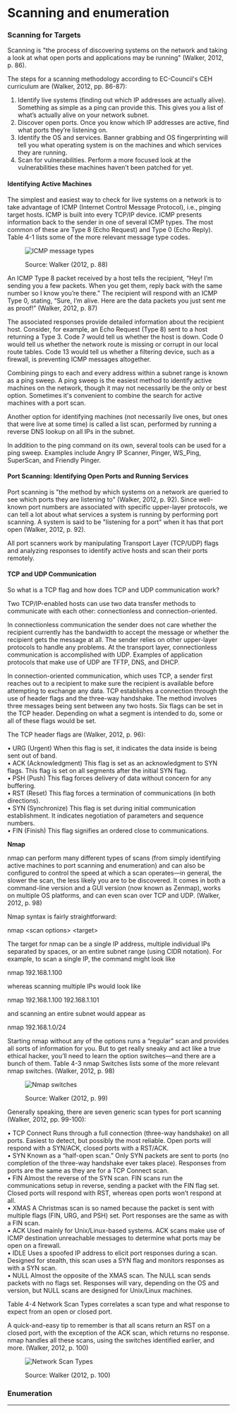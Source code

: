 # Scanning and enumeration

### Scanning for Targets

Scanning is "the process of discovering systems on the network and taking a look at what open ports and applications may be running" (Walker, 2012, p. 86).&#x20;

The steps for a scanning methodology according to EC-Council's CEH curriculum are (Walker, 2012, pp. 86-87):

1. Identify live systems (finding out which IP addresses are actually alive). Something as simple as a ping can provide this. This gives you a list of what’s actually alive on your network subnet.
2. Discover open ports. Once you know which IP addresses are active, find what ports they’re listening on.
3. Identify the OS and services. Banner grabbing and OS fingerprinting will tell you what operating system is on the machines and which services they are running.
4. Scan for vulnerabilities. Perform a more focused look at the vulnerabilities these machines haven’t been patched for yet.&#x20;

#### Identifying Active Machines

The simplest and easiest way to check for live systems on a network is to take advantage of ICMP (Internet Control Message Protocol), i.e., pinging target hosts. ICMP is built into every TCP/IP device. ICMP presents information back to the sender in one of several ICMP types. The most common of these are Type 8 (Echo Request) and Type 0 (Echo Reply). Table 4-1 lists some of the more relevant message type codes.

<figure><img src="../../../.gitbook/assets/image (2).png" alt="ICMP message types"><figcaption><p>Source: Walker (2012, p. 88)</p></figcaption></figure>

An ICMP Type 8 packet received by a host tells the recipient, “Hey! I’m sending you a few packets. When you get them, reply back with the same number so I know you’re there.” The recipient will respond with an ICMP Type 0, stating, “Sure, I’m alive. Here are the data packets you just sent me as proof!” (Walker, 2012, p. 87)

The associated responses provide detailed information about the recipient host. Consider, for example, an Echo Request (Type 8) sent to a host returning a Type 3. Code 7 would tell us whether the host is down. Code 0 would tell us whether the network route is missing or corrupt in our local route tables. Code 13 would tell us whether a filtering device, such as a firewall, is preventing ICMP messages altogether.

Combining pings to each and every address within a subnet range is known as a ping sweep. A ping sweep is the easiest method to identify active machines on the network, though it may not necessarily be the only or best option. Sometimes it's convenient to combine the search for active machines with a port scan.

Another option for identifying machines (not necessarily live ones, but ones that were live at some time) is called a list scan, performed by running a reverse DNS lookup on all IPs in the subnet.

In addition to the ping command on its own, several tools can be used for a ping sweep. Examples include Angry IP Scanner, Pinger, WS\_Ping, SuperScan, and Friendly Pinger.

#### Port Scanning: Identifying Open Ports and Running Services

Port scanning is "the method by which systems on a network are queried to see which ports they are listening to" (Walker, 2012, p. 92). Since well-known port numbers are associated with specific upper-layer protocols, we can tell a lot about what services a system is running by performing port scanning. A system is said to be "listening for a port" when it has that port open (Walker, 2012, p. 92).

All port scanners work by manipulating Transport Layer (TCP/UDP) flags and analyzing responses to identify active hosts and scan their ports remotely.

#### TCP and UDP Communication

So what is a TCP flag and how does TCP and UDP communication work?

Two TCP/IP-enabled hosts can use two data transfer methods to communicate with each other: connectionless and connection-oriented.

In connectionless communication the sender does not care whether the recipient currently has the bandwidth to accept the message or whether the recipient gets the message at all. The sender relies on other upper-layer protocols to handle any problems. At the transport layer, connectionless communication is accomplished with UDP. Examples of application protocols that make use of UDP are TFTP, DNS, and DHCP.&#x20;

In connection-oriented communication, which uses TCP, a sender first reaches out to a recipient to make sure the recipient is available before attempting to exchange any data. TCP establishes a connection through the use of header flags and the three-way handshake. The method involves three messages being sent between any two hosts. Six flags can be set in the TCP header. Depending on what a segment is intended to do, some or all of these flags would be set.

The TCP header flags are (Walker, 2012, p. 96):

• URG (Urgent) When this flag is set, it indicates the data inside is being sent out of band.\
• ACK (Acknowledgment) This flag is set as an acknowledgment to SYN flags. This flag is set on all segments after the initial SYN flag.\
• PSH (Push) This flag forces delivery of data without concern for any buffering.\
• RST (Reset) This flag forces a termination of communications (in both directions).\
• SYN (Synchronize) This flag is set during initial communication establishment. It indicates negotiation of parameters and sequence numbers.\
• FIN (Finish) This flag signifies an ordered close to communications.

**Nmap** &#x20;

nmap can perform many different types of scans (from simply identifying active machines to port scanning and enumeration) and can also be configured to control the speed at which a scan operates—in general, the slower the scan, the less likely you are to be discovered. It comes in both a command-line version and a GUI version (now known as Zenmap), works on multiple OS platforms, and can even scan over TCP and UDP. (Walker, 2012, p. 98)

Nmap syntax is fairly straightforward:&#x20;

nmap \<scan options> \<target>

The target for nmap can be a single IP address, multiple individual IPs separated by spaces, or an entire subnet range (using CIDR notation). For example, to scan a single IP, the command might look like&#x20;

nmap 192.168.1.100

whereas scanning multiple IPs would look like&#x20;

nmap 192.168.1.100 192.168.1.101

and scanning an entire subnet would appear as&#x20;

nmap 192.168.1.0/24

Starting nmap without any of the options runs a “regular” scan and provides all sorts of information for you. But to get really sneaky and act like a true ethical hacker, you’ll need to learn the option switches—and there are a bunch of them. Table 4-3 nmap Switches lists some of the more relevant nmap switches. (Walker, 2012, p. 98)

<figure><img src="../../../.gitbook/assets/image (14).png" alt="Nmap switches"><figcaption><p>Source: Walker (2012, p. 99)</p></figcaption></figure>

Generally speaking, there are seven generic scan types for port scanning (Walker, 2012, pp. 99-100):

• TCP Connect Runs through a full connection (three-way handshake) on all ports. Easiest to detect, but possibly the most reliable. Open ports will respond with a SYN/ACK, closed ports with a RST/ACK.\
• SYN Known as a “half-open scan.” Only SYN packets are sent to ports (no completion of the three-way handshake ever takes place). Responses from ports are the same as they are for a TCP Connect scan.\
• FIN Almost the reverse of the SYN scan. FIN scans run the communications setup in reverse, sending a packet with the FIN flag set. Closed ports will respond with RST, whereas open ports won’t respond at all.\
• XMAS A Christmas scan is so named because the packet is sent with multiple flags (FIN, URG, and PSH) set. Port responses are the same as with a FIN scan.\
• ACK Used mainly for Unix/Linux-based systems. ACK scans make use of ICMP destination unreachable messages to determine what ports may be open on a firewall.\
• IDLE Uses a spoofed IP address to elicit port responses during a scan. Designed for stealth, this scan uses a SYN flag and monitors responses as with a SYN scan.\
• NULL Almost the opposite of the XMAS scan. The NULL scan sends packets with no flags set. Responses will vary, depending on the OS and version, but NULL scans are designed for Unix/Linux machines.

Table 4-4 Network Scan Types correlates a scan type and what response to expect from an open or closed port.&#x20;

A quick-and-easy tip to remember is that all scans return an RST on a closed port, with the exception of the ACK scan, which returns no response. nmap handles all these scans, using the switches identified earlier, and more. (Walker, 2012, p. 100)

<figure><img src="../../../.gitbook/assets/image (18).png" alt="Network Scan Types"><figcaption><p>Source: Walker (2012, p. 100)</p></figcaption></figure>

### Enumeration



***
